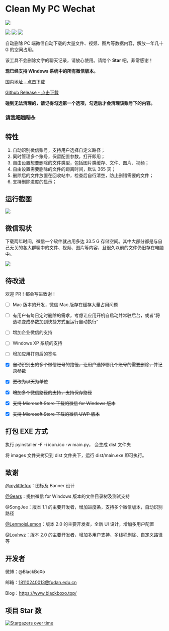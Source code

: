 # Clean My PC Wechat

![](https://markdown-pic-blackboxo.oss-cn-shanghai.aliyuncs.com/banner.png)

[![](https://img.shields.io/badge/platform-win64-lightgrey)](https://github.com/blackboxo/AutoDeleteFileOnPCWechat/releases) [![](https://img.shields.io/github/v/release/blackboxo/AutoDeleteFileOnPCWechat)](https://github.com/blackboxo/AutoDeleteFileOnPCWechat/releases) [![](https://img.shields.io/github/downloads/blackboxo/AutoDeleteFileOnPCWechat/total)](https://github.com/blackboxo/AutoDeleteFileOnPCWechat/releases)

自动删除 PC 端微信自动下载的大量文件、视频、图片等数据内容，解放一年几十 G 的空间占用。

该工具不会删除文字的聊天记录，请放心使用。请给个 **Star** 吧，非常感谢！

**现已经支持 Windows 系统中的所有微信版本。**

[国内地址 - 点击下载](
https://www.lanzoux.com/iamuhh1owmb)

[Github Release - 点击下载](
https://github.com/blackboxo/CleanMyWechat/releases/download/v2.0/CleanMyWechat.zip)

**碰到无法清理的，请记得勾选第一个选项，勾选后才会清理该账号下的内容。**

### [请我喝咖啡:coffee:](https://dun.mianbaoduo.com/@blackboxo)

## 特性
1. 自动识别微信账号，支持用户选择自定义路径；
2. 同时管理多个账号，保留配置参数，打开即用；
3. 自由设置想要删除的文件类型，包括图片类缓存、文件、图片、视频；
4. 自由设置需要删除的文件的距离时间，默认 365 天；
5. 删除后的文件放置在回收站中，检查后自行清空，防止删错需要的文件；
6. 支持删除进度的显示；

## 运行截图

![](https://markdown-pic-blackboxo.oss-cn-shanghai.aliyuncs.com/20200929151623.jpg)

## 微信现状

下载两年时间，微信一个软件就占用多达 33.5 G 存储空间。其中大部分都是与自己无关的各大群聊中的文件、视频、图片等内容，且很久以前的文件仍旧存在电脑中。

![](https://markdown-pic-blackboxo.oss-cn-shanghai.aliyuncs.com/20200213142805.png)

## 待改进

欢迎 PR！都会写进致谢！

- [ ] Mac 版本的开发，微信 Mac 版存在缓存大量占用问题
- [ ] 有用户有每日定时删除的需求，考虑让应用开机自启动并常驻后台，或者“将选项变成参数加到快捷方式里运行自动执行”
- [ ] 增加企业微信的支持
- [ ] Windows XP 系统的支持
- [ ] 增加应用打包后的签名
- [x] ~~自动识别出的多个微信账号的路径，让用户选择哪几个账号的需要删除，并记录参数~~
- [x] ~~更改为以天为单位~~
- [x] ~~增加多个微信路径的支持，支持保存路径~~
- [x] ~~支持 Microsoft Store 下载的微信 for Windows 版本~~
- [x] ~~支持 Microsoft Store 下载的微信 UWP 版本~~


## 打包 EXE 方式

执行 pyinstaller -F -i icon.ico -w main.py， 会生成 dist 文件夹

将 images 文件夹拷贝到 dist 文件夹下，运行 dist/main.exe 即可执行。

## 致谢

[@mylittlefox](https://www.mylittlefox.art)：图标及 Banner 设计

[@Gears](https://refun.eu.org)：提供微信 for Windows 版本的文件目录树及测试支持

@SongJee：版本 1.1 的主要开发者，增加进度条，支持多个微信版本，自动识别路径

[@LenmoisLemon](https://github.com/LenmoisLemon)：版本 2.0 的主要开发者，全新 UI 设计，增加多用户配置

[@Louhwz](https://github.com/Louhwz)：版本 2.0 的主要开发者，增加多用户支持、多线程删除、自定义路径等

## 开发者

微博：@BlackBoXo

邮箱：18110240013@fudan.edu.cn

Blog：https://www.blackboxo.top/

## 项目 Star 数

[![Stargazers over time](https://starchart.cc/blackboxo/CleanMyWechat.svg)](https://starchart.cc/blackboxo/CleanMyWechat)
